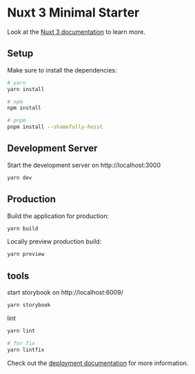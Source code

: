 # Nuxt 3 Minimal Starter

Look at the [Nuxt 3 documentation](https://nuxt.com/docs/getting-started/introduction) to learn more.

## Setup

Make sure to install the dependencies:

```bash
# yarn
yarn install

# npm
npm install

# pnpm
pnpm install --shamefully-hoist
```

## Development Server

Start the development server on http://localhost:3000

```bash
yarn dev
```

## Production

Build the application for production:

```bash
yarn build
```

Locally preview production build:

```bash
yarn preview
```

## tools

start storybook on http://localhost:6009/

```bash
yarn storybook
```

lint

```bash
yarn lint

# for fix
yarn lintfix
```

Check out the [deployment documentation](https://nuxt.com/docs/getting-started/deployment) for more information.
